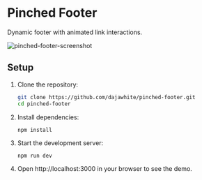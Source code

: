 # Pinched Footer
Dynamic footer with animated link interactions.

![pinched-footer-screenshot](https://github.com/dajawhite/pinched-footer/assets/110269361/e7de2b36-2e5d-4437-99e6-cc02b2adf87d)

## Setup
1. Clone the repository:
   ```sh
   git clone https://github.com/dajawhite/pinched-footer.git
   cd pinched-footer
   ```
2. Install dependencies:
    ```
    npm install
    ```
3. Start the development server:
    ```
    npm run dev
    ```
4. Open http://localhost:3000 in your browser to see the demo.
